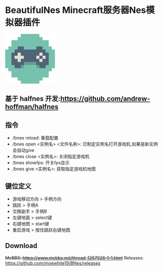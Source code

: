 # BeautifulNes Minecraft服务器Nes模拟器插件
<img width="160" src="icon.png" alt="logo"></br>
## 基于 halfnes 开发:<https://github.com/andrew-hoffman/halfnes>

## 指令

* /bnes reload: 重载配置
* /bnes open <实例名> <文件名称>: 已制定实例名打开游戏机,如果是新实例会自动give
* /bnes close <实例名>: 关闭指定游戏机
* /bnes showfps: 开关fps显示
* /bnes give <实例名>: 获取指定游戏机地图

## 键位定义

* 游戏移动方向 > 手柄方向
* 跳跃 > 手柄A
* 交换副手 > 手柄B
* 左键地面 > select键
* 右键地图 > start键
* 重启游戏 > 按住跳跃右键地图

## Download
~~McBBS: https://www.mcbbs.net/thread-1267926-1-1.html~~
Releases: https://github.com/moewhite19/BNes/releases